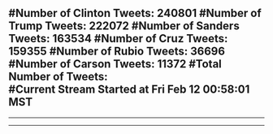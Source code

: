 #Number of Clinton Tweets: 240801
#Number of Trump Tweets: 222072
#Number of Sanders Tweets: 163534
#Number of Cruz Tweets: 159355
#Number of Rubio Tweets: 36696
#Number of Carson Tweets: 11372
#Total Number of Tweets:  
#Current Stream Started at Fri Feb 12 00:58:01 MST
---
---
---
